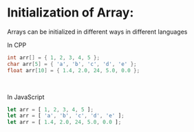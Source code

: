 # Initialization of Array:

Arrays can be initialized in different ways in different languages


In CPP

```cpp
int arr[] = { 1, 2, 3, 4, 5 };
char arr[5] = { 'a', 'b', 'c', 'd', 'e' };
float arr[10] = { 1.4, 2.0, 24, 5.0, 0.0 };
```

&nbsp;

In JavaScript

```js
let arr = [ 1, 2, 3, 4, 5 ];
let arr = [ 'a', 'b', 'c', 'd', 'e' ];
let arr = [ 1.4, 2.0, 24, 5.0, 0.0 ];
```

&nbsp;

&nbsp;


